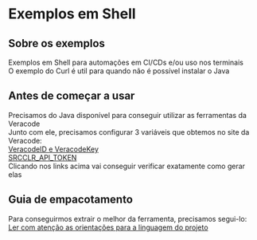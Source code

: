 # Exemplos em Shell

## Sobre os exemplos
Exemplos em Shell para automações em CI/CDs e/ou uso nos terminais</br>
O exemplo do Curl é util para quando não é possível instalar o Java</br>

## Antes de começar a usar
Precisamos do Java disponível para conseguir utilizar as ferramentas da Veracode </br>
Junto com ele, precisamos configurar 3 variáveis que obtemos no site da Veracode:</br>
[VeracodeID e VeracodeKey](https://docs.veracode.com/r/c_api_credentials3)</br>
[SRCCLR_API_TOKEN](https://docs.veracode.com/r/yWEmzLVoSzK6HlP~GSch2w/IpZwISEgarjTY59TzowKWQ)</br>
Clicando nos links acima vai conseguir verificar exatamente como gerar elas</br>

## Guia de empacotamento
Para conseguirmos extrair o melhor da ferramenta, precisamos segui-lo:</br>
[Ler com atenção as orientações para a linguagem do projeto](https://docs.veracode.com/r/c_comp_quickref)</br>